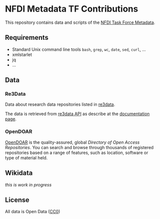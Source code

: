 # NFDI Metadata TF Contributions

This repository contains data and scripts of the [NFDI Task Force Metadata](https://www.nfdi.de/section-metadata/).

## Requirements

- Standard Unix command line tools `bash`, `grep`, `wc`, `date`, `sed`, `curl`, ...
- xmlstarlet
- jq
- ...

## Data

### Re3Data

Data about research data repositories listed in [re3data](https://www.re3data.org/).

The data is retrieved from [re3data API](https://www.re3data.org/api/) as describe at the [documentation page](https://www.re3data.org/api/doc).

### OpenDOAR

[OpenDOAR](https://opendoar.org) is the quality-assured, global _Directory of Open Access Repositories_. You can search and browse through thousands of registered repositories based on a range of features, such as location, software or type of material held.

## Wikidata

*this is work in progress*

## License

All data is Open Data ([CC0](https://creativecommons.org/publicdomain/zero/1.0/))
